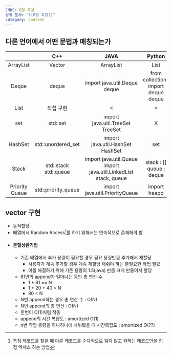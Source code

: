 ```yaml
---
CMDS: B형 특강
상위 문서: "[[B형 특강]]"
category: content
---
```

## 다른 언어에서 어떤 문법과 매칭되는가

|                |         **C++**          |                               **JAVA**                                |               **Python**               |
| :------------: | :----------------------: | :-------------------------------------------------------------------: | :------------------------------------: |
|   ArrayList    |          Vector          |                               ArrayList                               |                  List                  |
|     Deque      |          deque           |                    import java.util.Deque<br>deque                    | from collections import deque<br>deque |
|      List      |          직접 구현           |                                   <                                   |                   <                    |
|      set       |         std::set         |                  import java.util.TreeSet<br>TreeSet                  |                   X                    |
|    HashSet     |    std::unordered_set    |                  import java.util.HashSet<br>HashSet                  |                  set                   |
|     Stack      | std::stack<br>std::queue | import java.util.Queue<br>import java.util.LinkedList<br>stack, queue |     stack : \[\]<br>queue : deque      |
| Priority Queue |   std::priority_queue    |                    import java.util.PriorityQueue                     |              import heapq              |

## vector 구현
- 동적할당
- 배열에서 Random Access[^1]를 하기 위해서는 연속적으로 존재해야 함
- #### 분할상환기법
	- 기존 배열에서 추가 용량이 필요할 경우 필요 용량만큼 추가해서 재할당
		- 사용자가 계속 추가할 경우 계속 재할당 해줘야 하는 불필요한 작업 필요
		- 이를 해결하기 위해 기존 용량의 1.5(java) 만큼 크게 만들어서 할당
	- 81번의 append가 일어나는 동안 총 연산 수
		- 1 \* 81 == N
		- 1 + 20 + 40 < N
		- 80 < N
	- N번 append하는 경우 총 연산 수 : O(N)
	- N번 append의 총 연산 : O(N)
	- 한번이 O(1)처럼 작동
	- append의 시간 복잡도 : amortized O(1)
	- n번 작업 총량을 하나하나에 나눠봤을 때 시간복잡도 : amortized O(??) 


[^1]: 특정 레코드를 찾을 때 다른 레코드를 순차적으로 읽지 않고 원하는 레코드만을 집접 엑세스 하는 방법